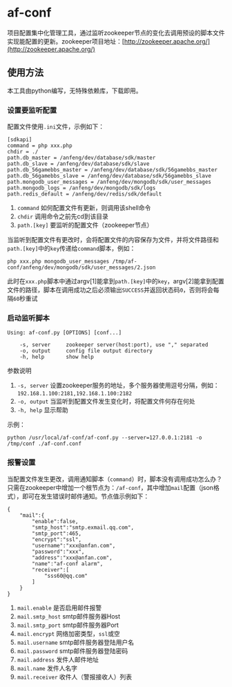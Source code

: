 # af-conf
项目配置集中化管理工具，通过监听zookeeper节点的变化去调用预设的脚本文件实现能配置的更新。zookeeper项目地址：[http://zookeeper.apache.org/](http://zookeeper.apache.org/)

## 使用方法
本工具由python编写，无特殊依赖库，下载即用。

### 设置要监听配置
配置文件使用`.ini`文件，示例如下：

	[sdkapi]
	command = php xxx.php
	chdir = ./
	path.db_master = /anfeng/dev/database/sdk/master
	path.db_slave = /anfeng/dev/database/sdk/slave
	path.db_56gamebbs_master = /anfeng/dev/database/sdk/56gamebbs_master
	path.db_56gamebbs_slave = /anfeng/dev/database/sdk/56gamebbs_slave
	path.mongodb_user_messages = /anfeng/dev/mongodb/sdk/user_messages
	path.mongodb_logs = /anfeng/dev/mongodb/sdk/logs
	path.redis_default = /anfeng/dev/redis/sdk/default

1. `command` 如何配置文件有更新，则调用该shell命令
2. `chdir` 调用命令之前先cd到该目录
3. `path.[key]` 要监听的配置文件（zookeeper节点）

当监听到配置文件有更改时，会将配置文件的内容保存为文件，并将文件路径和`path.[key]`中的`key`传递给`command`脚本，例如：

	php xxx.php mongodb_user_messages /tmp/af-conf/anfeng/dev/mongodb/sdk/user_messages/2.json

此时在`xxx.php`脚本中通过argv[1]能拿到`path.[key]`中的`key`，argv[2]能拿到配置文件的路径，脚本在调用成功之后必须输出`SUCCESS`并返回状态码`0`，否则将会每隔`60`秒重试

### 启动监听脚本

	Using: af-conf.py [OPTIONS] [conf...]

		-s, server     zookeeper server(host:port), use "," separated
		-o, output     config file output directory
		-h, help       show help

参数说明

1. `-s, server` 设置zookeeper服务的地址，多个服务器使用逗号分隔，例如：`192.168.1.100:2181,192.168.1.100:2182`
2. `-o, output` 当监听到配置文件发生变化时，将配置文件何存在何处
3. `-h, help` 显示帮助

示例：

	python /usr/local/af-conf/af-conf.py --server=127.0.0.1:2181 -o /tmp/conf ./af-conf.conf



### 报警设置
当配置文件发生更改，调用通知脚本（`command`）时，脚本没有调用成功怎么办？只需在zookeeper中增加一个根节点为：`/af-conf`，其中增加`mail`配置（json格式），即可在发生错误时邮件通知。节点值示例如下：

	{
	    "mail":{
	        "enable":false,
	        "smtp_host":"smtp.exmail.qq.com",
	        "smtp_port":465,
	        "encrypt":"ssl",
	        "username":"xxx@anfan.com",
	        "password":"xxx",
	        "address":"xxx@anfan.com",
	        "name":"af-conf alarm",
	        "receiver":[
	            "sss60@qq.com"
	        ]
	    }
	}

1. `mail.enable` 是否启用邮件报警
2. `mail.smtp_host` smtp邮件服务器Host
3. `mail.smtp_port` smtp邮件服务器Port
4. `mail.encrypt` 网络加密类型，`ssl`或空
5. `mail.username` smtp邮件服务器登陆用户名
6. `mail.password` smtp邮件服务器登陆密码
7. `mail.address` 发件人邮件地址
8. `mail.name` 发件人名字
9. `mail.receiver` 收件人（警报接收人）列表